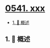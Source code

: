 # [0541. xxx](https://github.com/Tdahuyou/TNotes.leetcode/tree/main/notes/0541.%20xxx)

<!-- region:toc -->

- [1. 📝 概述](#1--概述)

<!-- endregion:toc -->

## 1. 📝 概述
